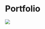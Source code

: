 # Portfolio
<a href="http://aster.portfolio.com/">
  <img src="https://github.com/Aaster1/Portfolio/assets/141020545/2fbdcfdd-cad0-45a8-9d8f-67aa0ed462dc"/>
</a>
